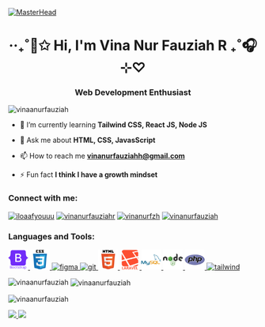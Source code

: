 [![MasterHead](https://gifs.eco.br/wp-content/uploads/2022/06/gifs-de-anime-lofi-9.gif)](https://gifs.eco.br/wp-content/uploads/2022/06/gifs-de-anime-lofi-9.gif)
<h1 align="center">‧‧₊˚🎀✩ Hi, I'm Vina Nur Fauziah R  ₊˚🎧⊹♡</h1>
<h3 align="center">Web Development Enthusiast</h3>
<!-- <p align="left">
  <img src="https://images-wixmp-ed30a86b8c4ca887773594c2.wixmp.com/f/70834e96-067e-42b9-8c26-8fe104d3fbaa/ddqfoeh-9331d13b-c37b-44ab-8281-d185a50e9b5e.gif?token=eyJ0eXAiOiJKV1QiLCJhbGciOiJIUzI1NiJ9.eyJzdWIiOiJ1cm46YXBwOjdlMGQxODg5ODIyNjQzNzNhNWYwZDQxNWVhMGQyNmUwIiwiaXNzIjoidXJuOmFwcDo3ZTBkMTg4OTgyMjY0MzczYTVmMGQ0MTVlYTBkMjZlMCIsIm9iaiI6W1t7InBhdGgiOiJcL2ZcLzcwODM0ZTk2LTA2N2UtNDJiOS04YzI2LThmZTEwNGQzZmJhYVwvZGRxZm9laC05MzMxZDEzYi1jMzdiLTQ0YWItODI4MS1kMTg1YTUwZTliNWUuZ2lmIn1dXSwiYXVkIjpbInVybjpzZXJ2aWNlOmZpbGUuZG93bmxvYWQiXX0.xAbPft5YAcLPOtEqmXjfBzxyKr0YREJgeO9WSnnQbeU" alt="Your alt text" width="400" align="right">
</p>
 -->
<p align="left"> <img src="https://komarev.com/ghpvc/?username=vinaanurfauziah&label=Profile%20views&color=0e75b6&style=flat" alt="vinaanurfauziah" /> </p>

- 🌱 I’m currently learning **Tailwind CSS, React JS, Node JS**

- 💬 Ask me about **HTML, CSS, JavasScript**

- 📫 How to reach me **vinanurfauziahh@gmail.com**

- ⚡ Fun fact **I think I have a growth mindset**

<h3 align="left">Connect with me:</h3>
<p align="left">
<a href="https://twitter.com/vinanurfzh" target="blank"><img align="center" src="https://raw.githubusercontent.com/rahuldkjain/github-profile-readme-generator/master/src/images/icons/Social/twitter.svg" alt="iloaafyouuu" height="30" width="40" /></a>
<a href="https://linkedin.com/in/vinanurfauziahr" target="blank"><img align="center" src="https://raw.githubusercontent.com/rahuldkjain/github-profile-readme-generator/master/src/images/icons/Social/linked-in-alt.svg" alt="vinanurfauziahr" height="30" width="40" /></a>
<a href="https://instagram.com/vinanurfzh" target="blank"><img align="center" src="https://raw.githubusercontent.com/rahuldkjain/github-profile-readme-generator/master/src/images/icons/Social/instagram.svg" alt="vinanurfzh" height="30" width="40" /></a>
<a href="https://dribbble.com/vinanurfauziah" target="blank"><img align="center" src="https://raw.githubusercontent.com/rahuldkjain/github-profile-readme-generator/master/src/images/icons/Social/dribbble.svg" alt="vinanurfauziah" height="30" width="40" /></a>
</p>

<h3 align="left">Languages and Tools:</h3>
<p align="left">
  <a href="https://getbootstrap.com" target="_blank" rel="noreferrer">
    <img src="https://raw.githubusercontent.com/devicons/devicon/master/icons/bootstrap/bootstrap-plain-wordmark.svg" alt="bootstrap" width="40" height="40"/>
  </a>
  
  <a href="https://www.w3schools.com/css/" target="_blank" rel="noreferrer">
    <img src="https://raw.githubusercontent.com/devicons/devicon/master/icons/css3/css3-original-wordmark.svg" alt="css3" width="40" height="40"/>
  </a>
  
  <a href="https://www.figma.com/" target="_blank" rel="noreferrer">
    <img src="https://www.vectorlogo.zone/logos/figma/figma-icon.svg" alt="figma" width="40" height="40"/>
  </a>
  
  <a href="https://git-scm.com/" target="_blank" rel="noreferrer">
    <img src="https://www.vectorlogo.zone/logos/git-scm/git-scm-icon.svg" alt="git" width="40" height="40"/>
  </a>
  
  <a href="https://www.w3.org/html/" target="_blank" rel="noreferrer">
    <img src="https://raw.githubusercontent.com/devicons/devicon/master/icons/html5/html5-original-wordmark.svg" alt="html5" width="40" height="40"/>
  </a>
  
  <a href="https://laravel.com/" target="_blank" rel="noreferrer">
    <img src="https://raw.githubusercontent.com/devicons/devicon/master/icons/laravel/laravel-plain-wordmark.svg" alt="laravel" width="40" height="40"/>
  </a>
  
  <a href="https://www.mysql.com/" target="_blank" rel="noreferrer">
    <img src="https://raw.githubusercontent.com/devicons/devicon/master/icons/mysql/mysql-original-wordmark.svg" alt="mysql" width="40" height="40"/>
  </a>
  
  <a href="https://nodejs.org" target="_blank" rel="noreferrer">
    <img src="https://raw.githubusercontent.com/devicons/devicon/master/icons/nodejs/nodejs-original-wordmark.svg" alt="nodejs" width="40" height="40"/>
  </a>
  
  <a href="https://www.php.net" target="_blank" rel="noreferrer">
    <img src="https://raw.githubusercontent.com/devicons/devicon/master/icons/php/php-original.svg" alt="php" width="40" height="40"/>
  </a>
  
  <a href="https://tailwindcss.com/" target="_blank" rel="noreferrer">
    <img src="https://www.vectorlogo.zone/logos/tailwindcss/tailwindcss-icon.svg" alt="tailwind" width="40" height="40"/>
  </a>
</p>


<p><img align="left" src="https://github-readme-stats.vercel.app/api/top-langs?username=vinaanurfauziah&show_icons=true&locale=en&layout=compact" alt="vinaanurfauziah" /></p>

<p>&nbsp;<img align="center" src="https://github-readme-stats.vercel.app/api?username=vinaanurfauziah&show_icons=true&locale=en" alt="vinaanurfauziah" /></p>

<p><img align="center" src="https://github-readme-streak-stats.herokuapp.com/?user=vinaanurfauziah&" alt="vinaanurfauziah" /></p>

<p align="left">
<a href="https://github.com/vinaanurfauziah">
  <img height="180em" src="https://github-readme-stats-eight-theta.vercel.app/api?username=vinaanurfauziah&show_icons=true&theme=algolia&include_all_commits=true&count_private=true"/>
  <img height="180em" src="https://github-readme-stats-eight-theta.vercel.app/api/top-langs/?username=vinaanurfauziah&layout=compact&layout=compact&theme=algolia"/>
</a>
</p>
